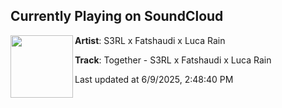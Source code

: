 ## Currently Playing on SoundCloud

[<img align="left" width="100" src="https://i1.sndcdn.com/artworks-nqR6io6cmgnHoZgX-TirdkQ-t500x500.png">](https://soundcloud.com/s3rl/together?in=saxurn/sets/dot-matrix)

**Artist**: S3RL x Fatshaudi x Luca Rain 

**Track**: Together - S3RL x Fatshaudi x Luca Rain

Last updated at 6/9/2025, 2:48:40 PM
